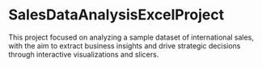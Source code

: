 # SalesDataAnalysisExcelProject
This project focused on analyzing a sample dataset of international sales, with the aim to extract business insights and drive strategic decisions through interactive visualizations and slicers.
